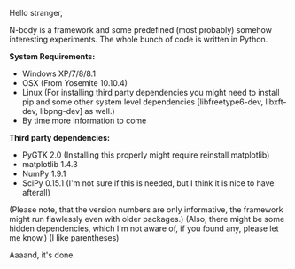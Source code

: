 Hello stranger,

N-body is a framework and some predefined (most probably) somehow interesting experiments. The whole bunch of code is written in Python.

**System Requirements:**
   * Windows XP/7/8/8.1
   * OSX (From Yosemite 10.10.4)
   * Linux (For installing third party dependencies you might need to install pip and some other system level dependencies [libfreetype6-dev, libxft-dev, libpng-dev] as well.)
   * By time more information to come

**Third party dependencies:**
   * PyGTK 2.0 (Installing this properly might require reinstall matplotlib)
   * matplotlib 1.4.3
   * NumPy 1.9.1
   * SciPy 0.15.1 (I'm not sure if this is needed, but I think it is nice to have afterall)

(Please note, that the version numbers are only informative, the framework might run flawlessly even with older packages.)
(Also, there might be some hidden dependencies, which I'm not aware of, if you found any, please let me know.)
(I like parentheses)

Aaaand, it's done.

